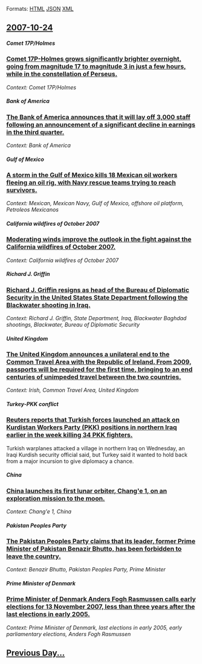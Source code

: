 
Formats: [HTML](2007/10/24/index.html)  [JSON](2007/10/24/index.json)  [XML](2007/10/24/index.xml)  

## [2007-10-24](/news/2007/10/24/index.md)

##### Comet 17P/Holmes
### [ Comet 17P-Holmes grows significantly brighter overnight, going from magnitude 17 to magnitude 3 in just a few hours, while in the constellation of Perseus. ](/news/2007/10/24/comet-17p-holmes-grows-significantly-brighter-overnight-going-from-magnitude-17-to-magnitude-3-in-just-a-few-hours-while-in-the-constella.md)
_Context: Comet 17P/Holmes_

##### Bank of America
### [ The Bank of America announces that it will lay off 3,000 staff following an announcement of a significant decline in earnings in the third quarter. ](/news/2007/10/24/the-bank-of-america-announces-that-it-will-lay-off-3-000-staff-following-an-announcement-of-a-significant-decline-in-earnings-in-the-third.md)
_Context: Bank of America_

##### Gulf of Mexico
### [ A storm in the Gulf of Mexico kills 18 Mexican oil workers fleeing an oil rig, with Navy rescue teams trying to reach survivors. ](/news/2007/10/24/a-storm-in-the-gulf-of-mexico-kills-18-mexican-oil-workers-fleeing-an-oil-rig-with-navy-rescue-teams-trying-to-reach-survivors.md)
_Context: Mexican, Mexican Navy, Gulf of Mexico, offshore oil platform, Petroleos Mexicanos_

##### California wildfires of October 2007
### [ Moderating winds improve the outlook in the fight against the California wildfires of October 2007. ](/news/2007/10/24/moderating-winds-improve-the-outlook-in-the-fight-against-the-california-wildfires-of-october-2007.md)
_Context: California wildfires of October 2007_

##### Richard J. Griffin
### [ Richard J. Griffin resigns as head of the Bureau of Diplomatic Security in the United States State Department following the Blackwater shooting in Iraq. ](/news/2007/10/24/richard-j-griffin-resigns-as-head-of-the-bureau-of-diplomatic-security-in-the-united-states-state-department-following-the-blackwater-shoo.md)
_Context: Richard J. Griffin, State Department, Iraq, Blackwater Baghdad shootings, Blackwater, Bureau of Diplomatic Security_

##### United Kingdom
### [ The United Kingdom announces a unilateral end to the Common Travel Area with the Republic of Ireland. From 2009, passports will be required for the first time, bringing to an end centuries of unimpeded travel between the two countries. ](/news/2007/10/24/the-united-kingdom-announces-a-unilateral-end-to-the-common-travel-area-with-the-republic-of-ireland-from-2009-passports-will-be-required.md)
_Context: Irish, Common Travel Area, United Kingdom_

##### Turkey-PKK conflict
### [ Reuters reports that Turkish forces launched an attack on Kurdistan Workers Party (PKK) positions in northern Iraq earlier in the week killing 34 PKK fighters. ](/news/2007/10/24/reuters-reports-that-turkish-forces-launched-an-attack-on-kurdistan-workers-party-pkk-positions-in-northern-iraq-earlier-in-the-week-kill.md)
Turkish warplanes attacked a village in northern Iraq on Wednesday, an Iraqi Kurdish security official said, but Turkey said it wanted to hold back from a major incursion to give diplomacy a chance.

##### China
### [ China launches its first lunar orbiter, Chang'e 1, on an exploration mission to the moon. ](/news/2007/10/24/china-launches-its-first-lunar-orbiter-chang-e-1-on-an-exploration-mission-to-the-moon.md)
_Context: Chang'e 1, China_

##### Pakistan Peoples Party
### [ The Pakistan Peoples Party claims that its leader, former Prime Minister of Pakistan Benazir Bhutto, has been forbidden to leave the country. ](/news/2007/10/24/the-pakistan-peoples-party-claims-that-its-leader-former-prime-minister-of-pakistan-benazir-bhutto-has-been-forbidden-to-leave-the-countr.md)
_Context: Benazir Bhutto, Pakistan Peoples Party, Prime Minister_

##### Prime Minister of Denmark
### [ Prime Minister of Denmark Anders Fogh Rasmussen calls early elections for 13 November 2007, less than three years after the last elections in early 2005. ](/news/2007/10/24/prime-minister-of-denmark-anders-fogh-rasmussen-calls-early-elections-for-13-november-2007-less-than-three-years-after-the-last-elections.md)
_Context: Prime Minister of Denmark, last elections in early 2005, early parliamentary elections, Anders Fogh Rasmussen_

## [Previous Day...](/news/2007/10/23/index.md)


